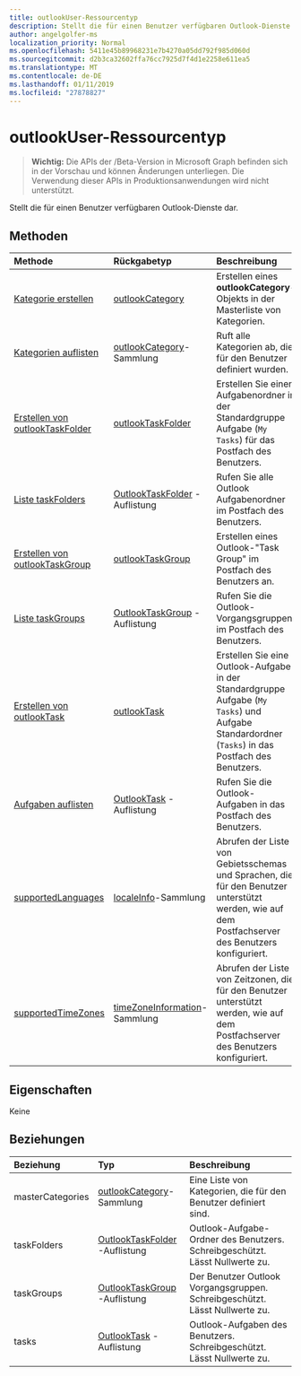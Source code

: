 ```yaml
---
title: outlookUser-Ressourcentyp
description: Stellt die für einen Benutzer verfügbaren Outlook-Dienste dar.
author: angelgolfer-ms
localization_priority: Normal
ms.openlocfilehash: 5411e45b89968231e7b4270a05dd792f985d060d
ms.sourcegitcommit: d2b3ca32602ffa76cc7925d7f4d1e2258e611ea5
ms.translationtype: MT
ms.contentlocale: de-DE
ms.lasthandoff: 01/11/2019
ms.locfileid: "27878827"
---
```

# <a name="outlookuser-resource-type"></a>outlookUser-Ressourcentyp

> **Wichtig:** Die APIs der /Beta-Version in Microsoft Graph befinden sich in der Vorschau und können Änderungen unterliegen. Die Verwendung dieser APIs in Produktionsanwendungen wird nicht unterstützt.

Stellt die für einen Benutzer verfügbaren Outlook-Dienste dar.


## <a name="methods"></a>Methoden

| Methode           | Rückgabetyp    |Beschreibung|
|:---------------|:--------|:----------|
|[Kategorie erstellen](../api/outlookuser-post-mastercategories.md) | [outlookCategory](outlookcategory.md) |Erstellen eines **outlookCategory**-Objekts in der Masterliste von Kategorien.|
|[Kategorien auflisten](../api/outlookuser-list-mastercategories.md) | [outlookCategory](outlookcategory.md)-Sammlung |Ruft alle Kategorien ab, die für den Benutzer definiert wurden.|
|[Erstellen von outlookTaskFolder](../api/outlookuser-post-taskfolders.md) |[outlookTaskFolder](outlooktaskfolder.md)| Erstellen Sie einen Aufgabenordner in der Standardgruppe Aufgabe (`My Tasks`) für das Postfach des Benutzers.|
|[Liste taskFolders](../api/outlookuser-list-taskfolders.md) |[OutlookTaskFolder](outlooktaskfolder.md) -Auflistung| Rufen Sie alle Outlook Aufgabenordner im Postfach des Benutzers.|
|[Erstellen von outlookTaskGroup](../api/outlookuser-post-taskgroups.md) |[outlookTaskGroup](outlooktaskgroup.md)| Erstellen eines Outlook-"Task Group" im Postfach des Benutzers an.|
|[Liste taskGroups](../api/outlookuser-list-taskgroups.md) |[OutlookTaskGroup](outlooktaskgroup.md) -Auflistung| Rufen Sie die Outlook-Vorgangsgruppen im Postfach des Benutzers.|
|[Erstellen von outlookTask](../api/outlookuser-post-tasks.md) |[outlookTask](outlooktask.md)| Erstellen Sie eine Outlook-Aufgabe in der Standardgruppe Aufgabe (`My Tasks`) und Aufgabe Standardordner (`Tasks`) in das Postfach des Benutzers.|
|[Aufgaben auflisten](../api/outlookuser-list-tasks.md) |[OutlookTask](outlooktask.md) -Auflistung| Rufen Sie die Outlook-Aufgaben in das Postfach des Benutzers.|
|[supportedLanguages](../api/outlookuser-supportedlanguages.md) | [localeInfo](localeinfo.md)-Sammlung | Abrufen der Liste von Gebietsschemas und Sprachen, die für den Benutzer unterstützt werden, wie auf dem Postfachserver des Benutzers konfiguriert. |
|[supportedTimeZones](../api/outlookuser-supportedtimezones.md) | [timeZoneInformation](timezoneinformation.md)-Sammlung | Abrufen der Liste von Zeitzonen, die für den Benutzer unterstützt werden, wie auf dem Postfachserver des Benutzers konfiguriert. |


## <a name="properties"></a>Eigenschaften
Keine

## <a name="relationships"></a>Beziehungen
| Beziehung | Typ   |Beschreibung|
|:---------------|:--------|:----------|
|masterCategories|[outlookCategory](../resources/outlookcategory.md)-Sammlung| Eine Liste von Kategorien, die für den Benutzer definiert sind. | 
|taskFolders|[OutlookTaskFolder](outlooktaskfolder.md) -Auflistung| Outlook-Aufgabe-Ordner des Benutzers. Schreibgeschützt. Lässt Nullwerte zu.|
|taskGroups|[OutlookTaskGroup](outlooktaskgroup.md) -Auflistung| Der Benutzer Outlook Vorgangsgruppen. Schreibgeschützt. Lässt Nullwerte zu.|
|tasks|[OutlookTask](outlooktask.md) -Auflistung| Outlook-Aufgaben des Benutzers. Schreibgeschützt. Lässt Nullwerte zu.|

<!-- uuid: 8fcb5dbc-d5aa-4681-8e31-b001d5168d79
2015-10-25 14:57:30 UTC -->
<!-- {
  "type": "#page.annotation",
  "description": "outlookUser resource",
  "keywords": "",
  "section": "documentation",
  "tocPath": ""
}-->
